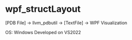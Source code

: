 # wpf_structLayout

[PDB File] -> llvm_pdbutil -> [TextFile] -> WPF Visualization

OS: Windows
Developed on VS2022
